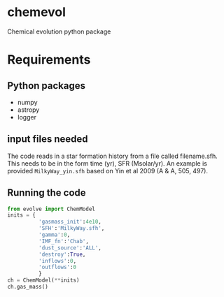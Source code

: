# chemevol
Chemical evolution python package

# Requirements

## Python packages
- numpy
- astropy
- logger

## input files needed
The code reads in a star formation history from a file called filename.sfh.  This needs to be in the form time (yr), SFR (Msolar/yr).    An example is provided `MilkyWay_yin.sfh` based on Yin et al 2009 (A & A, 505, 497).

## Running the code
```python
from evolve import ChemModel
inits = {
          'gasmass_init':4e10,
          'SFH':'MilkyWay.sfh',
          'gamma':0,
          'IMF_fn':'Chab',
          'dust_source':'ALL',
          'destroy':True,
          'inflows':0,
          'outflows':0
          }
ch = ChemModel(**inits)
ch.gas_mass()
```
